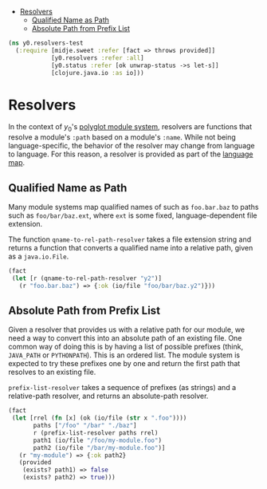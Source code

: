 * [Resolvers](#resolvers)
  * [Qualified Name as Path](#qualified-name-as-path)
  * [Absolute Path from Prefix List](#absolute-path-from-prefix-list)
```clojure
(ns y0.resolvers-test
  (:require [midje.sweet :refer [fact => throws provided]]
            [y0.resolvers :refer :all]
            [y0.status :refer [ok unwrap-status ->s let-s]]
            [clojure.java.io :as io]))

```
# Resolvers

In the context of $y_0$'s [polyglot module system](polyglot_loaders.md),
resolvers are functions that resolve a module's `:path` based on a module's
`:name`. While not being language-specific, the behavior of the resolver may
change from language to language. For this reason, a resolver is provided
as part of the
[language map](polyglot_loaders.md#module-and-language-representation).

## Qualified Name as Path

Many module systems map qualified names of such as `foo.bar.baz` to paths
such as `foo/bar/baz.ext`, where `ext` is some fixed, language-dependent
file extension.

The function `qname-to-rel-path-resolver` takes a file extension string and
returns a function that converts a qualified name into a relative path,
given as a `java.io.File`.
```clojure
(fact
 (let [r (qname-to-rel-path-resolver "y2")]
   (r "foo.bar.baz") => {:ok (io/file "foo/bar/baz.y2")}))

```
## Absolute Path from Prefix List

Given a resolver that provides us with a relative path for our module, we
need a way to convert this into an absolute path of an existing file. One
common way of doing this is by having a list of possible prefixes (think,
`JAVA_PATH` or `PYTHONPATH`). This is an ordered list. The module system
is expected to try these prefixes one by one and return the first path that
resolves to an existing file.

`prefix-list-resolver` takes a sequence of prefixes (as strings) and a
relative-path resolver, and returns an absolute-path resolver.
```clojure
(fact
 (let [rrel (fn [x] (ok (io/file (str x ".foo"))))
       paths ["/foo" "/bar" "./baz"]
       r (prefix-list-resolver paths rrel)
       path1 (io/file "/foo/my-module.foo")
       path2 (io/file "/bar/my-module.foo")]
   (r "my-module") => {:ok path2}
   (provided
    (exists? path1) => false
    (exists? path2) => true)))
```

